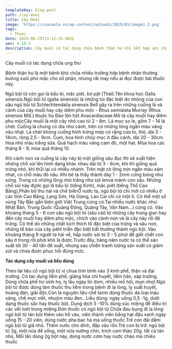 ```yaml
---
templateKey: blog-post
path: /cay-muoi
title: Cây Muối
image: 'https://cuusaola.vn/wp-content/uploads/2019/03/image1-3.png' 
tags:
  - Thuoc
date: 2019-06-25T13:12:33.962Z
uev: 4.18.3
description: Cây muối có tác dụng chữa bệnh thận hư khi kết hợp với cây quýt gai, cây muối, cây mức.
---
```


Cây muối có tác dụng chữa ung thư

Bệnh thận hư là một bệnh khó chữa nhiều trường hớp bệnh nhân thường buông xuôi phó mặc cho số phận, nhưng rất may nếu ai đọc được bài thuốc này.

Ngũ bội tử còn gọi là bầu bí, măc piêt, bơ pật (Thái).Tên khoa học Galla sinensis.Ngũ bội tử (galla sinensis) là những túi đặc biệt do nhộng của con sâu ngũ bội tử Schlechtendalia sinensis Bell gây ra trên những cuống lá và cành của cây muối hay cây diêm phu mộc - Rhus semialata Murray (Rhus sinensis Mill.) thuộc họ Đào lộn hột Anacardiaceae.Mô tả cây muối hay diêm phu mộcCây muối là một cây nhỏ cao từ 2 - 8m. Lá mọc so le, gồm 7 - 14 lá chét. Cuống lá chung có dìa như cánh, trên có những lông ngắn màu vàng nâu nhạt. Lá chét không cuống hình trứng mép có răng cưa to, thô, dài 5 - 14cm, rộng 2,5 - 9cm. Cụm, hoa hình chùy mọc ở đầu cành, dài 20 - 30cm. Hoa nhỏ màu trắng sữa. Quả hạch màu vàng cam đỏ, một hạt. Mùa hoa các tháng 8 - 9, mùa quả tháng 10.

Khi cành non và cuống lá cây này bị một giống sâu đục thì sẽ xuất hiện những chỗ sùi lên hình dạng khác nhau dài từ 3 - 6cm, khi thì giống quả trứng nhỏ, khi th2i lại có nhiều nhánh. Trên mặt cò lông mịn ngắn màu xám nhạt, có chỗ màu đỏ nâu. Khi bẻ ta thấy thành dày 1 - 2mm cứng bóng như sừng. Trong có những lông nhỏ trắng như sợi lenvà mảnh con sâu. Những chỗ sùi này đựơc gọi là bầu bí (tiếng Kinh), măc piêt (tiếng Thồ Cao Bằng),Phân bố thu hái và chế biếnỞ nước ta, ngũ bội tử chỉ mới có nhiều ở các tỉnh Cao Bằng, Lạng Sơn, Hà Giang, Lào Cai chỉ có một ít. Có thể một số vùng Tây Bắc gần biên giới Việt Trung cũng có.Tại nhiều nước khác như: Nhật Bản, Trung Quốc (Quảng Đông, Quảng Tây, Vân Nam…) cũng có. Vào khoảng tháng 5 - 6 con sâu ngũ bội tử (sâu cái) từ những cây trung gian hay đến cây muối hay diêm phu mộc, chích vào cành non và lá cây này rồi đẻ trứng. Có thể do những chất kích thích tố đặc biệt của trứng và sâu non, những tế bào của cây páht triển đặc biệt bất thường thành ngũ bội. Vào khoảng tháng 9 người ta hái về, hấp nước sôi từ 3 - 5 phút để giết chết con sâu ở trong rồi phơi khô là được.Trước đây, hàng năm nước ta có thể sản xuất tới 30 - 40 tấn để xuất, nhưng sau chiến tranh lượng sản xuất có giảm sút và chưa được phục hồi đúng mức.

**Tác dụng cây muối và liều dùng**

Theo tài liệu cổ ngũ bội tử vị chua tính bình vào 3 kinh phế, thận và đại trường. Có tác dụng liễm phế, giáng hỏa chỉ huyết, liễm hãn, sáp trường. Dùng chữa phế hư sinh ho, lỵ lâu ngày lòi dom, nhiều mồ hôi, mụn nhọt.Ngũ bội tử được dùng làm thuốc thu liễm trong bệnh đi ỉa lỏng, lỵ xuất huyết, hoàng đản, giải độc.Còn là nguyên liệu chế tanin dùng thuộc da loại màu sáng, chế mực viết, nhuộm màu đen…Liều dùng: ngày uống 0,5 -1g, dưới dạng thuốc sắc hay thuốc bột. Dung dịch 5 -10% dùng súc miệng để điều trị các vết loét trong miệng.Đơn thuốc có ngũ bội tử Chữa đau bụng đi ỉa lỏng: ngũ bội tử tán bột thêm vào hồ vào, viên thành viên bằng hạt đậu xanh ngày uống 15 - 20 viên, dùng nước pha bạc hà mà uống thuốc.Trẻ con đái dầm: ngũ bội tử giã nhỏ. Thêm nước cho dính, đắp vào rốn.Trẻ con bị trớ: ngũ bội tử 3g, một nửa để sống, một nửa nướng chín, trích cam thảo 20g. tất cả tán nhỏ. Mỗi lần dùng 2g bột này, dùng nước cơm hay nước cháo mà chiêu thuốc